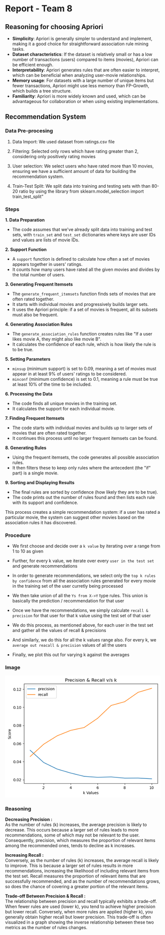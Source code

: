 # Report - Team 8

## Reasoning for choosing Apriori
 - **Simplicity**: Apriori is generally simpler to understand and implement, making it a good choice for straightforward association rule mining tasks.
 - **Dataset characteristics**: If the dataset is relatively small or has a low number of transactions (users) compared to items (movies), Apriori can be efficient enough. 
 - **Interpretability**: Apriori generates rules that are often easier to interpret, which can be beneficial when analyzing user-movie relationships. 
 - **Memory usage**: For datasets with a large number of unique items but fewer transactions, Apriori might use less memory than FP-Growth, which builds a tree structure.
 - **Familiarity**: Apriori is more widely known and used, which can be advantageous for collaboration or when using existing implementations.



## Recommendation System

### Data Pre-procesing
1) Data Import: We used dataset from ratings.csv file

2) Filtering: Selected only rows which have rating greater than 2, considering only positively rating movies

3) User selection: We select users who have rated more than 10 movies, ensuring we have a sufficient amount of data for building the recommendation system.

4) Train-Test Split: We split data into training and testing sets with than 80-20 ratio by using the library  from sklearn.model_selection import train_test_split”

### Steps
**1. Data Preparation**
- The code assumes that we've already split data into training and test sets, with `train_set` and `test_set` dictionaries where keys are user IDs and values are lists of movie IDs.

**2. Support Function**
- A `support` function is defined to calculate how often a set of movies appears together in users' ratings.
- It counts how many users have rated all the given movies and divides by the total number of users.

**3. Generating Frequent Itemsets**
- The `generate_frequent_itemsets` function finds sets of movies that are often rated together.
- It starts with individual movies and progressively builds larger sets.
- It uses the Apriori principle: if a set of movies is frequent, all its subsets must also be frequent.

**4. Generating Association Rules**
- The `generate_association_rules` function creates rules like "If a user likes movie A, they might also like movie B".
- It calculates the confidence of each rule, which is how likely the rule is to be true.

**5. Setting Parameters**
- `minsup` (minimum support) is set to 0.09, meaning a set of movies must appear in at least 9% of users' ratings to be considered.
- `minconf` (minimum confidence) is set to 0.1, meaning a rule must be true at least 10% of the time to be included.

**6. Processing the Data**
- The code finds all unique movies in the training set.
- It calculates the support for each individual movie.

**7. Finding Frequent Itemsets**
- The code starts with individual movies and builds up to larger sets of movies that are often rated together.
- It continues this process until no larger frequent itemsets can be found.

**8. Generating Rules**
- Using the frequent itemsets, the code generates all possible association rules.
- It then filters these to keep only rules where the antecedent (the "if" part) is a single movie.

**9. Sorting and Displaying Results**
- The final rules are sorted by confidence (how likely they are to be true).
- The code prints out the number of rules found and then lists each rule with its support and confidence.

This process creates a simple recommendation system: if a user has rated a particular movie, the system can suggest other movies based on the association rules it has discovered.

### Procedure
 * We first choose and decide over a `k value` by iterating over a range from 1 to 10 as given

 * Further, for every k value, we iterate over every `user in the test set` and generate recommendations

 * In order to generate recommendations, we select only the `top k rules by confidence` from all the association rules generated for every movie in the training set of the user curretly being processed

 * We then take union of all the `Ys from X->Y` type rules. This union is basically the prediction / recommendation for that user

 * Once we have the recommendations, we simply calculate `recall & precision` for that user for that k value using the test set of that user

 * We do this process, as mentioned above, for each user in the test set and gather all the values of recall & precisions

 * And similarly, we do this for all the k values range also. For every k, we `average out reacall & precision` values of all the users

 * Finally, we plot this out for varying k against the averages

### Image
![alt text](image.png)

### Reasoning
__Decreasing Precision :__\
As the number of rules (k) increases, the average precision is likely to decrease. This occurs because a larger set of rules leads to more recommendations, some of which may not be relevant to the user. Consequently, precision, which measures the proportion of relevant items among the recommended ones, tends to decline as k increases.

__Increasing Recall :__\
Conversely, as the number of rules (k) increases, the average recall is likely to improve. This is because a larger set of rules results in more recommendations, increasing the likelihood of including relevant items from the test set. Recall measures the proportion of relevant items that are successfully recommended, and as the number of recommendations grows, so does the chance of covering a greater portion of the relevant items.

__Trade-off Between Precision & Recall :__\
The relationship between precision and recall typically exhibits a trade-off. When fewer rules are used (lower k), you tend to achieve higher precision but lower recall. Conversely, when more rules are applied (higher k), you generally obtain higher recall but lower precision. This trade-off is often visualized in a graph showing the inverse relationship between these two metrics as the number of rules changes.